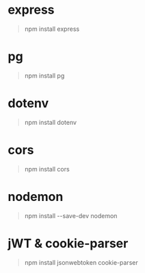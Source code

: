 # express

> npm install express

# pg

> npm install pg

# dotenv

> npm install dotenv

# cors

> npm install cors

# nodemon

> npm install --save-dev nodemon

# jWT & cookie-parser

> npm install jsonwebtoken cookie-parser
